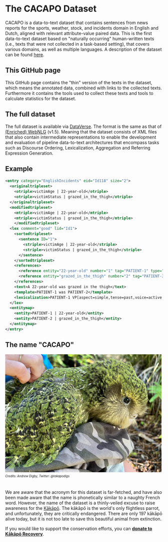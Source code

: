 # The CACAPO Dataset

CACAPO is a data-to-text dataset that contains sentences from news reports for the sports, weather, stock, and incidents domain in English and Dutch, aligned with relevant attribute-value paired data. This is the first data-to-text dataset based on "naturally occurring" human-written texts (i.e., texts that were not collected in a task-based setting), that covers various domains, as well as multiple languages. A description of the dataset can be found [here](https://aclanthology.org/2020.inlg-1.10).

<h2>This GitHub page</h2>
This GitHub page contains the "thin" version of the texts in the dataset, which means the annotated data, combined with links to the collected texts. Furthermore it contains the tools used to collect these texts and tools to calculate statistics for the dataset.

<h2>The full dataset</h2>

The full dataset is available via 
[DataVerse](https://doi.org/10.34894/LIBYHP). The format is the same as that of [(Enriched) WebNLG](https://github.com/ThiagoCF05/webnlg) (v1.5). Meaning that the dataset consists of XML files that also contain intermediate representations to enable the development and evaluation of pipeline data-to-text architectures that encompass tasks such as Discourse Ordering, Lexicalization, Aggregation and Referring Expression Generation.

<h2>Example</h2>

```xml
<entry category="EnglishIncidents" eid="Id118" size="2">
  <originaltripleset>
    <otriple>victimAge | 22-year-old</otriple>
    <otriple>victimStatus | grazed_in_the_thigh</otriple>
  </originaltripleset>
  <modifiedtripleset>
    <mtriple>victimAge | 22-year-old</mtriple>
    <mtriple>victimStatus | grazed_in_the_thigh</mtriple>
	</modifiedtripleset>
  <lex comment="good" lid="Id1">
    <sortedtripleset>
      <sentence ID="1">
        <striple>victimAge | 22-year-old</striple>
        <striple>victimStatus | grazed_in_the_thigh</striple>
      </sentence>
    </sortedtripleset>
    <references>
      <reference entity="22-year-old" number="1" tag="PATIENT-1" type="description">A 22-year-old</reference>
      <reference entity="grazed_in_the_thigh" number="2" tag="PATIENT-2" type="description">grazed in the thigh</reference>
    </references>
    <text>A 22-year-old was grazed in the thigh</text>
    <template>PATIENT-1 was PATIENT-2</template>
    <lexicalization>PATIENT-1 VP[aspect=simple,tense=past,voice=active,person=null,number=singular] be PATIENT-2</lexicalization>
  </lex>
  <entitymap>
    <entity>PATIENT-1 | 22-year-old</entity>
    <entity>PATIENT-2 | grazed_in_the_thigh</entity>
  </entitymap>
</entry>
```

<h2>The name "CACAPO"</h2>

<img src="https://github.com/TallChris91/CACAPO-Dataset/blob/main/Kakapo.jpg" alt="A kakapo" width="500"/>
<sub><sup><i>Credits: Andrew Digby, Twitter: @takapodigs</i></sup></sub><br/><br/>

We are aware that the acronym for this dataset is far-fetched, and have also been made aware that the name is phonetically similar to a naughty French word. However, the name of the dataset is a thinly-veiled excuse to raise awareness for the [Kākāpō](https://en.wikipedia.org/wiki/K%C4%81k%C4%81p%C5%8D). The kākāpō is the world's only flightless parrot, and unfortunately, they are critically endangered. There are only 197 kākāpō alive today, but it is not too late to save this beautiful animal from extinction. 

If you would like to support the conservation efforts, you can <b>[donate to Kākāpō Recovery](https://www.doc.govt.nz/our-work/kakapo-recovery/get-involved/donate/)</b>.
